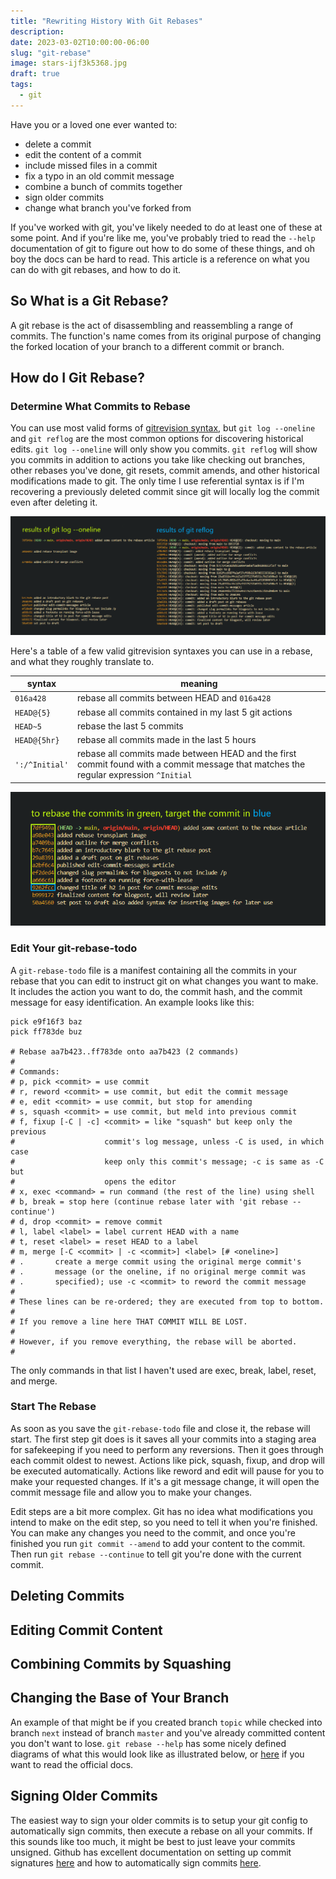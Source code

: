 ```yaml
---
title: "Rewriting History With Git Rebases"
description:
date: 2023-03-02T10:00:00-06:00
slug: "git-rebase"
image: stars-ijf3k5368.jpg
draft: true
tags:
  - git
---
```


Have you or a loved one ever wanted to:

- delete a commit
- edit the content of a commit
- include missed files in a commit
- fix a typo in an old commit message
- combine a bunch of commits together
- sign older commits
- change what branch you've forked from

If you've worked with git, you've likely needed to do at least one of these at some point. And if you're like me, you've probably tried to read the `--help` documentation of git to figure out how to do some of these things, and oh boy the docs can be hard to read. This article is a reference on what you can do with git rebases, and how to do it.

## So What is a Git Rebase?

A git rebase is the act of disassembling and reassembling a range of commits. The function's name comes from its original purpose of changing the forked location of your branch to a different commit or branch.

## How do I Git Rebase?


### Determine What Commits to Rebase

You can use most valid forms of [gitrevision syntax](https://git-scm.com/docs/gitrevisions), but `git log --oneline` and `git reflog` are the most common options for discovering historical edits. `git log --oneline` will only show you commits. `git reflog` will show you commits in addition to actions you take like checking out branches, other rebases you've done, git resets, commit amends, and other historical modifications made to git. The only time I use referential syntax is if I'm recovering a previously deleted commit since git will locally log the commit even after deleting it.

![an example showcasing the differences between a git log and git reflog with git commits in their relative positions](reflog-vs-log.png)

Here's a table of a few valid gitrevision syntaxes you can use in a rebase, and what they roughly translate to.

|syntax|meaning|
|------|-------|
|`016a428`|rebase all commits between HEAD and `016a428`|
|`HEAD@{5}`|rebase all commits contained in my last 5 git actions|
|`HEAD~5`|rebase the last 5 commits|
|`HEAD@{5hr}`|rebase all commits made in the last 5 hours|
|`':/^Initial'`|rebase all commits made between HEAD and the first commit found with a commit message that matches the regular expression `^Initial`|

![an example of the output from git log --oneline](git-log-output.png)

### Edit Your git-rebase-todo

A `git-rebase-todo` file is a manifest containing all the commits in your rebase that you can edit to instruct git on what changes you want to make. It includes the action you want to do, the commit hash, and the commit message for easy identification. An example looks like this:

```fish
pick e9f16f3 baz
pick ff783de buz

# Rebase aa7b423..ff783de onto aa7b423 (2 commands)
#
# Commands:
# p, pick <commit> = use commit
# r, reword <commit> = use commit, but edit the commit message
# e, edit <commit> = use commit, but stop for amending
# s, squash <commit> = use commit, but meld into previous commit
# f, fixup [-C | -c] <commit> = like "squash" but keep only the previous
#                    commit's log message, unless -C is used, in which case
#                    keep only this commit's message; -c is same as -C but
#                    opens the editor
# x, exec <command> = run command (the rest of the line) using shell
# b, break = stop here (continue rebase later with 'git rebase --continue')
# d, drop <commit> = remove commit
# l, label <label> = label current HEAD with a name
# t, reset <label> = reset HEAD to a label
# m, merge [-C <commit> | -c <commit>] <label> [# <oneline>]
# .       create a merge commit using the original merge commit's
# .       message (or the oneline, if no original merge commit was
# .       specified); use -c <commit> to reword the commit message
#
# These lines can be re-ordered; they are executed from top to bottom.
#
# If you remove a line here THAT COMMIT WILL BE LOST.
#
# However, if you remove everything, the rebase will be aborted.
#
```

The only commands in that list I haven't used are exec, break, label, reset, and merge.

### Start The Rebase

As soon as you save the `git-rebase-todo` file and close it, the rebase will start. The first step git does is it saves all your commits into a staging area for safekeeping if you need to perform any reversions. Then it goes through each commit oldest to newest. Actions like pick, squash, fixup, and drop will be executed automatically. Actions like reword and edit will pause for you to make your requested changes. If it's a git message change, it will open the commit message file and allow you to make your changes.

Edit steps are a bit more complex. Git has no idea what modifications you intend to make on the edit step, so you need to tell it when you're finished. You can make any changes you need to the commit, and once you're finished you run `git commit --amend` to add your content to the commit. Then run `git rebase --continue` to tell git you're done with the current commit.

## Deleting Commits

## Editing Commit Content

## Combining Commits by Squashing

## Changing the Base of Your Branch

An example of that might be if you created branch `topic` while checked into branch `next` instead of branch `master` and you've already committed content you don't want to lose. `git rebase --help` has some nicely defined diagrams of what this would look like as illustrated below, or [here](https://git-scm.com/docs/git-rebase) if you want to read the official docs.

## Signing Older Commits

The easiest way to sign your older commits is to setup your git config to automatically sign commits, then execute a rebase on all your commits. If this sounds like too much, it might be best to just leave your commits unsigned. Github has excellent documentation on setting up commit signatures [here](https://docs.github.com/en/authentication/managing-commit-signature-verification/signing-commits) and how to automatically sign commits [here](https://docs.github.com/en/authentication/managing-commit-signature-verification/telling-git-about-your-signing-key).
